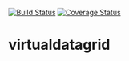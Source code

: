 [![Build Status](https://travis-ci.org/selvaprvn/virtualdatagrid.svg?branch=basegrid)](https://travis-ci.org/selvaprvn/virtualdatagrid)
[![Coverage Status](https://coveralls.io/repos/github/selvaprvn/virtualdatagrid/badge.svg)](https://coveralls.io/github/selvaprvn/virtualdatagrid)
# virtualdatagrid
